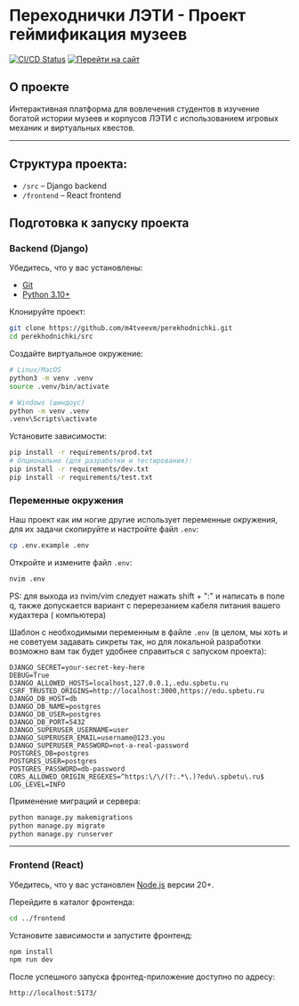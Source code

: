 # Переходнички ЛЭТИ - Проект геймификация музеев

[![CI/CD Status](https://github.com/m4tveevm/perekhodnichki/actions/workflows/deploy.yml/badge.svg)](https://github.com/m4tveevm/perekhodnichki/actions/workflows/deploy.yml)
[![Перейти на сайт](https://img.shields.io/badge/Перейти-на_сайт-blue)](https://spbetu.ru)
## О проекте

Интерактивная платформа для вовлечения студентов в изучение богатой истории
музеев и корпусов ЛЭТИ с использованием игровых механик и виртуальных квестов.

---

## Структура проекта:

- `/src` – Django backend
- `/frontend` – React frontend

## Подготовка к запуску проекта

### Backend (Django)

Убедитесь, что у вас установлены:

- [Git](https://git-scm.com/downloads)
- [Python 3.10+](https://www.python.org)

Клонируйте проект:

```sh
git clone https://github.com/m4tveevm/perekhodnichki.git
cd perekhodnichki/src
```

Создайте виртуальное окружение:

```sh
# Linux/MacOS
python3 -m venv .venv
source .venv/bin/activate

# Windows (шиндоус)
python -m venv .venv
.venv\Scripts\activate
```

Установите зависимости:

```sh
pip install -r requirements/prod.txt
# Опционально (для разработки и тестирования):
pip install -r requirements/dev.txt
pip install -r requirements/test.txt
```

### Переменные окружения

Наш проект как им ногие другие использует переменные окружения, для их задачи
скопируйте и настройте файл `.env`:

```sh
cp .env.example .env
```

Откройте и измените файл `.env`:

```sh
nvim .env
```

PS: для выхода из nvim/vim следует нажать shift + ":" и написать в поле q,
также допускается вариант с перерезанием кабеля питания вашего кудахтера (
компьютера)

Шаблон с необходимыми переменным в файле `.env` (в целом, мы хоть и не советуем
задавать сикреты так, но для локальной разработки возможно вам так будет удобнее
справиться с запуском проекта):

```env
DJANGO_SECRET=your-secret-key-here
DEBUG=True
DJANGO_ALLOWED_HOSTS=localhost,127.0.0.1,.edu.spbetu.ru
CSRF_TRUSTED_ORIGINS=http://localhost:3000,https://edu.spbetu.ru
DJANGO_DB_HOST=db
DJANGO_DB_NAME=postgres
DJANGO_DB_USER=postgres
DJANGO_DB_PORT=5432
DJANGO_SUPERUSER_USERNAME=user
DJANGO_SUPERUSER_EMAIL=username@123.you
DJANGO_SUPERUSER_PASSWORD=not-a-real-password
POSTGRES_DB=postgres
POSTGRES_USER=postgres
POSTGRES_PASSWORD=db-password
CORS_ALLOWED_ORIGIN_REGEXES=^https:\/\/(?:.*\.)?edu\.spbetu\.ru$
LOG_LEVEL=INFO
```

Применение миграций и сервера:

```sh
python manage.py makemigrations
python manage.py migrate
python manage.py runserver
```

---

### Frontend (React)

Убедитесь, что у вас установлен [Node.js](https://nodejs.org/) версии 20+.

Перейдите в каталог фронтенда:

```sh
cd ../frontend
```

Установите зависимости и запустите фронтенд:

```sh
npm install
npm run dev
```

После успешного запуска фронтед-приложение доступно по адресу:

```
http://localhost:5173/
```
